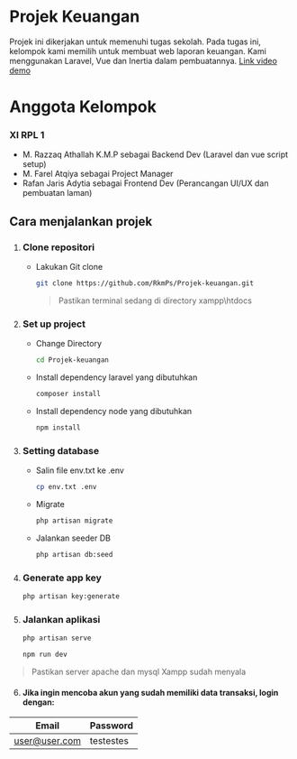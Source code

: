 # Projek Keuangan

Projek ini dikerjakan untuk memenuhi tugas sekolah.
Pada tugas ini, kelompok kami memilih untuk membuat web laporan keuangan. Kami menggunakan Laravel, Vue dan Inertia dalam pembuatannya.
[Link video demo](https://youtu.be/-5V-yk6Z6HY)


# Anggota Kelompok
### XI RPL 1
- M. Razzaq Athallah K.M.P sebagai Backend Dev (Laravel dan vue script setup)
- M. Farel Atqiya sebagai Project Manager
- Rafan Jaris Adytia  sebagai Frontend Dev (Perancangan UI/UX dan pembuatan laman)

## Cara menjalankan projek

1. ### Clone repositori

    - Lakukan Git clone
       ```bash
       git clone https://github.com/RkmPs/Projek-keuangan.git      
        ```
        > Pastikan terminal sedang di directory xampp\htdocs

2. ### Set up project
	
    - Change Directory
      ```bash
      cd Projek-keuangan
       ```
    - Install dependency laravel yang dibutuhkan
      ```bash
      composer install
       ```
    - Install dependency node yang dibutuhkan
       ```bash
       npm install
       ```

3. ### Setting database
    - Salin file env.txt ke .env
       ```bash
       cp env.txt .env
       ```
     - Migrate
	     ```bash
       php artisan migrate
       ```
     - Jalankan seeder DB
       ```bash
       php artisan db:seed
       ```
     

4. ### Generate app key
   ```bash
   php artisan key:generate
   ```

5. ### Jalankan aplikasi
   ```bash
   php artisan serve
   ```
      ```bash
   npm run dev
   ```
> Pastikan server apache dan mysql Xampp sudah menyala

6. #### Jika ingin mencoba akun yang sudah memiliki data transaksi, login dengan:
| Email                          |Password                         |
|------------------------------- |-----------------------------|
| user@user.com                  |testestes          

